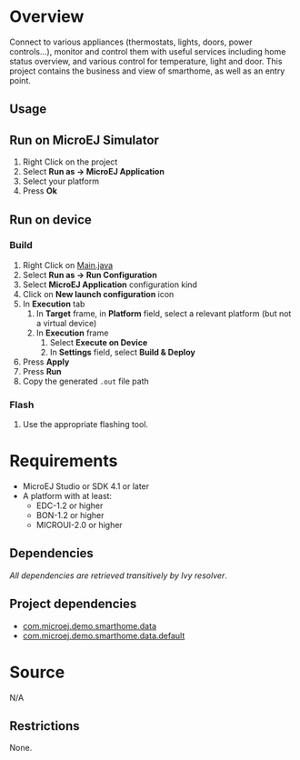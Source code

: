 # Overview
Connect to various appliances (thermostats, lights, doors, power controls...), monitor and control them with useful services including home status overview, and various control for temperature, light and door.
This project contains the business and view of smarthome, as well as an entry point.

## Usage
## Run on MicroEJ Simulator
1. Right Click on the project
2. Select **Run as -> MicroEJ Application**
3. Select your platform 
4. Press **Ok**


## Run on device
### Build
1. Right Click on [Main.java](com.microej.demo.smarthome/src/main/java/com/microej/demo/smarthome/Main.java)
2. Select **Run as -> Run Configuration** 
3. Select **MicroEJ Application** configuration kind
4. Click on **New launch configuration** icon
5. In **Execution** tab
	1. In **Target** frame, in **Platform** field, select a relevant platform (but not a virtual device)
	2. In **Execution** frame
		1. Select **Execute on Device**
		2. In **Settings** field, select **Build & Deploy**
6. Press **Apply**
7. Press **Run**
8. Copy the generated `.out` file path

### Flash
1. Use the appropriate flashing tool.

# Requirements
* MicroEJ Studio or SDK 4.1 or later
* A platform with at least:
  * EDC-1.2 or higher
  * BON-1.2 or higher
  * MICROUI-2.0 or higher

## Dependencies
_All dependencies are retrieved transitively by Ivy resolver_.

## Project dependencies
* [com.microej.demo.smarthome.data](com.microej.demo.smarthome.data)
* [com.microej.demo.smarthome.data.default](com.microej.demo.smarthome.data.default)

# Source
N/A

## Restrictions
None.